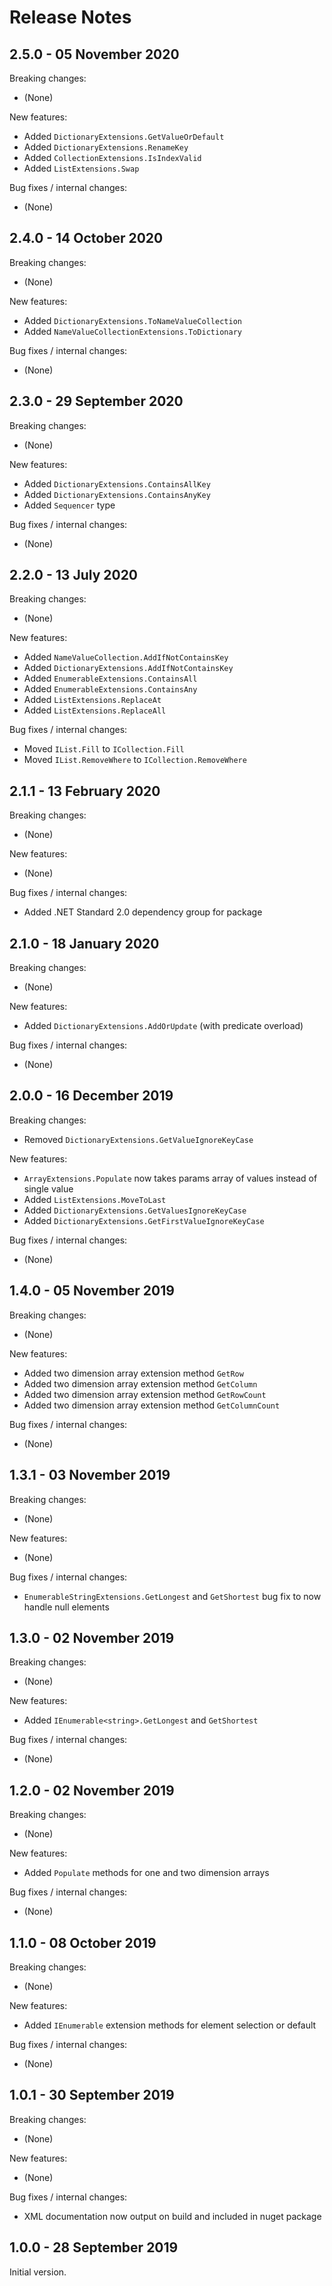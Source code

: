 # Release Notes

## 2.5.0 - 05 November 2020

Breaking changes:
- (None)

New features:
- Added `DictionaryExtensions.GetValueOrDefault`
- Added `DictionaryExtensions.RenameKey`
- Added `CollectionExtensions.IsIndexValid`
- Added `ListExtensions.Swap`

Bug fixes / internal changes:
- (None)

## 2.4.0 - 14 October 2020

Breaking changes:
- (None)

New features:
- Added `DictionaryExtensions.ToNameValueCollection`
- Added `NameValueCollectionExtensions.ToDictionary`

Bug fixes / internal changes:
- (None)

## 2.3.0 - 29 September 2020

Breaking changes:
- (None)

New features:
- Added `DictionaryExtensions.ContainsAllKey`
- Added `DictionaryExtensions.ContainsAnyKey`
- Added `Sequencer` type

Bug fixes / internal changes:
- (None)

## 2.2.0 - 13 July 2020

Breaking changes:
- (None)

New features:
- Added `NameValueCollection.AddIfNotContainsKey`
- Added `DictionaryExtensions.AddIfNotContainsKey`
- Added `EnumerableExtensions.ContainsAll`
- Added `EnumerableExtensions.ContainsAny`
- Added `ListExtensions.ReplaceAt`
- Added `ListExtensions.ReplaceAll`

Bug fixes / internal changes:
- Moved `IList.Fill` to `ICollection.Fill`
- Moved `IList.RemoveWhere` to `ICollection.RemoveWhere`

## 2.1.1 - 13 February 2020

Breaking changes:
- (None)

New features:
- (None)

Bug fixes / internal changes:
- Added .NET Standard 2.0 dependency group for package

## 2.1.0 - 18 January 2020

Breaking changes:
- (None)

New features:
- Added `DictionaryExtensions.AddOrUpdate` (with predicate overload)

Bug fixes / internal changes:
- (None)

## 2.0.0 - 16 December 2019

Breaking changes:
- Removed `DictionaryExtensions.GetValueIgnoreKeyCase`

New features:
- `ArrayExtensions.Populate` now takes params array of values instead of single value
- Added `ListExtensions.MoveToLast`
- Added `DictionaryExtensions.GetValuesIgnoreKeyCase`
- Added `DictionaryExtensions.GetFirstValueIgnoreKeyCase`

Bug fixes / internal changes:
- (None)

## 1.4.0 - 05 November 2019

Breaking changes:
- (None)

New features:
- Added two dimension array extension method `GetRow`
- Added two dimension array extension method `GetColumn`
- Added two dimension array extension method `GetRowCount`
- Added two dimension array extension method `GetColumnCount`

Bug fixes / internal changes:
- (None)

## 1.3.1 - 03 November 2019

Breaking changes:
- (None)

New features:
- (None)

Bug fixes / internal changes:
- `EnumerableStringExtensions.GetLongest` and `GetShortest` bug fix to now handle null elements

## 1.3.0 - 02 November 2019

Breaking changes:
- (None)

New features:
- Added `IEnumerable<string>.GetLongest` and `GetShortest`

Bug fixes / internal changes:
- (None)

## 1.2.0 - 02 November 2019

Breaking changes:
- (None)

New features:
- Added `Populate` methods for one and two dimension arrays

Bug fixes / internal changes:
- (None)

## 1.1.0 - 08 October 2019

Breaking changes:
- (None)

New features:
- Added `IEnumerable` extension methods for element selection or default

Bug fixes / internal changes:
- (None)

## 1.0.1 - 30 September 2019

Breaking changes:
- (None)

New features:
- (None)

Bug fixes / internal changes:
- XML documentation now output on build and included in nuget package

## 1.0.0 - 28 September 2019

Initial version.
